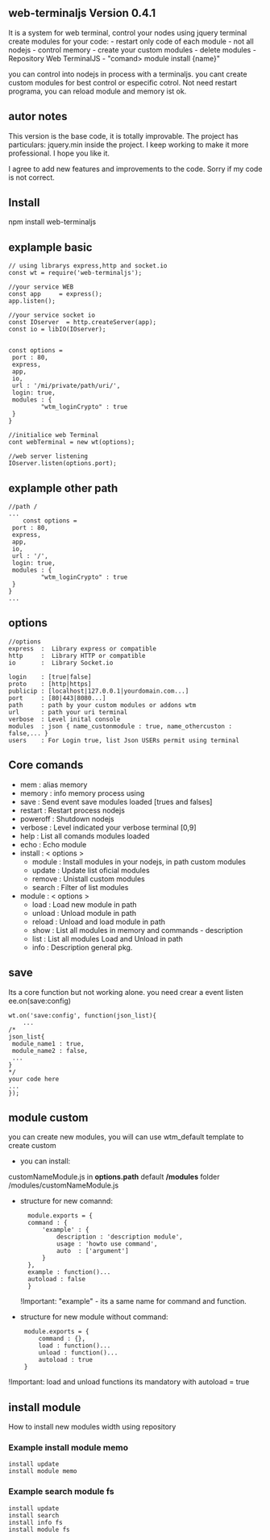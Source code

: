 ## web-terminaljs  Version 0.4.1
It is a system for web terminal, control your nodes using jquery terminal
create modules for your code:
    - restart only code of each module - not all nodejs
    - control memory
    - create your custom modules
    - delete modules
    - Repository Web TerminalJS - "comand> module install {name}"
    

you can control into nodejs in process with a terminaljs. you cant create custom modules for best control or especific cotrol.
Not need restart programa, you can reload module and memory ist ok. 


## autor notes
This version is the base code, it is totally improvable.
The project has particulars: jquery.min inside the project.
I keep working to make it more professional. I hope you like it.

I agree to add new features and improvements to the code.
Sorry if my code is not correct.

## Install

   npm install web-terminaljs 

## explample basic 
  
    // using librarys express,http and socket.io	
    const wt = require('web-terminaljs');
    
    //your service WEB
    const app     = express();
    app.listen();
    
    //your service socket io
    const IOserver  = http.createServer(app);
    const io = libIO(IOserver);

    
    const options = 
     port : 80,
     express,
     app,
     io,
     url : '/mi/private/path/uri/',
     login: true,
     modules : {
     	     "wtm_loginCrypto" : true
     }
    }
    
    //initialice web Terminal
    cont webTerminal = new wt(options);
    
    //web server listening
    IOserver.listen(options.port);

## explample other path 	

    //path /    
    ...
        const options = 
     port : 80,
     express,
     app,
     io,
     url : '/',
     login: true,
     modules : {
     	     "wtm_loginCrypto" : true
     }
    }
    ...


## options 

    //options
    express  :  Library express or compatible
    http     :  Library HTTP or compatible
    io       :  Library Socket.io

    login    : [true|false]
    proto    : [http|https]
    publicip : [localhost|127.0.0.1|yourdomain.com...]
    port     : [80|443|8080...]
    path     : path by your custom modules or addons wtm
    url      : path your uri terminal
    verbose  : Level inital console
    modules  : json { name_custonmodule : true, name_othercuston : false,... }
    users    : For Login true, list Json USERs permit using terminal 

## Core comands 

   - mem       : alias memory
   - memory    : info memory process using
   - save      : Send event save modules loaded [trues and falses]
   - restart   : Restart process nodejs
   - poweroff  : Shutdown nodejs
   - verbose   : Level indicated your verbose terminal [0,9]
   - help      : List all comands modules loaded
   - echo      : Echo module
   - install   : < options >
	 * module   : Install modules in your nodejs, in path custom modules
	 * update   : Update list oficial modules
	 * remove   : Unistall custom modules
	 * search   : Filter of list modules
   - module    : < options >
	 * load   : Load new module in path
	 * unload : Unload module in path
	 * reload : Unload and load module in path
	 * show   : List all modules in memory and commands - description
	 * list   : List all modules Load and Unload in path
	 * info   : Description general pkg.

## save

Its a core function but not working alone.
you need crear a event listen ee.on(save:config)

    wt.on('save:config', function(json_list){
        ...
	/*
	json_list{
	 module_name1 : true,
	 module_name2 : false,
	 ...
	}
	*/
	your code here
	...
    });


## module custom
you can create new modules, you will can use wtm_default template to create custom

- you can install:

 customNameModule.js in **options.path** default **/modules** folder
 /modules/customNameModule.js

- structure for new comannd: 

		module.exports = {
		command : {
			'example' : {
				description : 'description module',
				usage : 'howto use command',
				auto  : ['argument']
			}
		},
		example : function()...
		autoload : false
		}
		
  !Important:  "example" - its a same name for command and function. 

 - structure for new module without command:

   		module.exports = {
			command : {},
			load : function()...
			unload : function()...
			autoload : true
		}

  !Important: load and unload functions its mandatory with autoload = true


## install module
How to install new modules width using repository

### Example install module memo 

    install update
    install module memo

### Example search module fs
    
    install update
    install search
    install info fs
    install module fs
